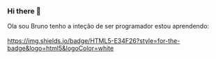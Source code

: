 ### Hi there 👋

Ola sou Bruno tenho a inteção de ser programador estou aprendendo:
<br>
<br>
<imag>https://img.shields.io/badge/HTML5-E34F26?style=for-the-badge&logo=html5&logoColor=white</imag>
